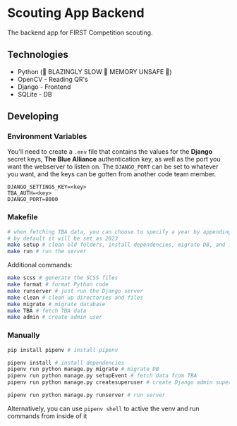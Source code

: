 # Scouting App Backend
The backend app for FIRST Competition scouting.

## Technologies
- Python (🚀 BLAZINGLY SLOW 🚀 MEMORY UNSAFE 🚀)
- OpenCV - Reading QR's
- Django - Frontend
- SQLite - DB

## Developing

### Environment Variables
You'll need to create a `.env` file that contains the values for the **Django** secret keys, **The Blue Alliance** authentication key, as well as the port you want the webserver to listen on.
The `DJANGO_PORT` can be set to whatever you want, and the keys can be gotten from another code team member.
```
DJANGO_SETTINGS_KEY=<key>
TBA_AUTH=<key>
DJANGO_PORT=8000
```

### Makefile
```bash
# when fetching TBA data, you can choose to specify a year by appending YEAR=<year> to the make command
# by default it will be set as 2023
make setup # clean old folders, install dependencies, migrate DB, and fetch TBA data
make run # run the server
```

Additional commands:
```bash
make scss # generate the SCSS files
make format # format Python code
make runserver # just run the Django server
make clean # clean up directories and files
make migrate # migrate database
make TBA # fetch TBA data
make admin # create admin user
```

### Manually
```bash
pip install pipenv # install pipenv

pipenv install # install dependencies
pipenv run python manage.py migrate # migrate DB
pipenv run python manage.py setupEvent # fetch data from TBA
pipenv run python manage.py createsuperuser # create Django admin superuser

pipenv run python manage.py runserver # run server
```

Alternatively, you can use `pipenv shell` to active the venv and run commands from inside of it
